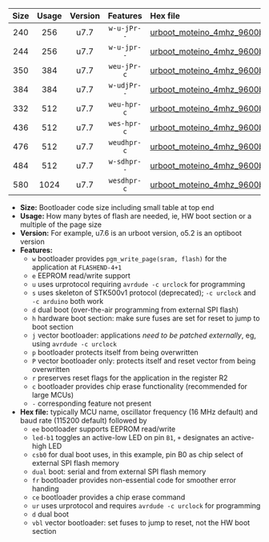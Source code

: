 |Size|Usage|Version|Features|Hex file|
|:-:|:-:|:-:|:-:|:--|
|240|256|u7.7|`w-u-jPr--`|[urboot_moteino_4mhz_9600bps_led+b1_ur_vbl.hex](https://raw.githubusercontent.com/stefanrueger/urboot.hex/main/boards/moteino/fcpu_4mhz/9600_bps/urboot_moteino_4mhz_9600bps_led+b1_ur_vbl.hex)|
|244|256|u7.7|`w-u-jpr--`|[urboot_moteino_4mhz_9600bps_led+b1_fr_ur_vbl.hex](https://raw.githubusercontent.com/stefanrueger/urboot.hex/main/boards/moteino/fcpu_4mhz/9600_bps/urboot_moteino_4mhz_9600bps_led+b1_fr_ur_vbl.hex)|
|350|384|u7.7|`weu-jPr-c`|[urboot_moteino_4mhz_9600bps_ee_led+b1_fr_ce_ur_vbl.hex](https://raw.githubusercontent.com/stefanrueger/urboot.hex/main/boards/moteino/fcpu_4mhz/9600_bps/urboot_moteino_4mhz_9600bps_ee_led+b1_fr_ce_ur_vbl.hex)|
|384|384|u7.7|`w-udjPr--`|[urboot_moteino_4mhz_9600bps_led+b1_csb0_dual_ur_vbl.hex](https://raw.githubusercontent.com/stefanrueger/urboot.hex/main/boards/moteino/fcpu_4mhz/9600_bps/urboot_moteino_4mhz_9600bps_led+b1_csb0_dual_ur_vbl.hex)|
|332|512|u7.7|`weu-hpr-c`|[urboot_moteino_4mhz_9600bps_ee_led+b1_fr_ce_ur.hex](https://raw.githubusercontent.com/stefanrueger/urboot.hex/main/boards/moteino/fcpu_4mhz/9600_bps/urboot_moteino_4mhz_9600bps_ee_led+b1_fr_ce_ur.hex)|
|436|512|u7.7|`wes-hpr-c`|[urboot_moteino_4mhz_9600bps_ee_led+b1_fr_ce.hex](https://raw.githubusercontent.com/stefanrueger/urboot.hex/main/boards/moteino/fcpu_4mhz/9600_bps/urboot_moteino_4mhz_9600bps_ee_led+b1_fr_ce.hex)|
|476|512|u7.7|`weudhpr-c`|[urboot_moteino_4mhz_9600bps_ee_led+b1_csb0_dual_fr_ce_ur.hex](https://raw.githubusercontent.com/stefanrueger/urboot.hex/main/boards/moteino/fcpu_4mhz/9600_bps/urboot_moteino_4mhz_9600bps_ee_led+b1_csb0_dual_fr_ce_ur.hex)|
|484|512|u7.7|`w-sdhpr--`|[urboot_moteino_4mhz_9600bps_led+b1_csb0_dual_fr.hex](https://raw.githubusercontent.com/stefanrueger/urboot.hex/main/boards/moteino/fcpu_4mhz/9600_bps/urboot_moteino_4mhz_9600bps_led+b1_csb0_dual_fr.hex)|
|580|1024|u7.7|`wesdhpr-c`|[urboot_moteino_4mhz_9600bps_ee_led+b1_csb0_dual_fr_ce.hex](https://raw.githubusercontent.com/stefanrueger/urboot.hex/main/boards/moteino/fcpu_4mhz/9600_bps/urboot_moteino_4mhz_9600bps_ee_led+b1_csb0_dual_fr_ce.hex)|

- **Size:** Bootloader code size including small table at top end
- **Usage:** How many bytes of flash are needed, ie, HW boot section or a multiple of the page size
- **Version:** For example, u7.6 is an urboot version, o5.2 is an optiboot version
- **Features:**
  + `w` bootloader provides `pgm_write_page(sram, flash)` for the application at `FLASHEND-4+1`
  + `e` EEPROM read/write support
  + `u` uses urprotocol requiring `avrdude -c urclock` for programming
  + `s` uses skeleton of STK500v1 protocol (deprecated); `-c urclock` and `-c arduino` both work
  + `d` dual boot (over-the-air programming from external SPI flash)
  + `h` hardware boot section: make sure fuses are set for reset to jump to boot section
  + `j` vector bootloader: applications *need to be patched externally*, eg, using `avrdude -c urclock`
  + `p` bootloader protects itself from being overwritten
  + `P` vector bootloader only: protects itself and reset vector from being overwritten
  + `r` preserves reset flags for the application in the register R2
  + `c` bootloader provides chip erase functionality (recommended for large MCUs)
  + `-` corresponding feature not present
- **Hex file:** typically MCU name, oscillator frequency (16 MHz default) and baud rate (115200 default) followed by
  + `ee` bootloader supports EEPROM read/write
  + `led-b1` toggles an active-low LED on pin `B1`, `+` designates an active-high LED
  + `csb0` for dual boot uses, in this example, pin B0 as chip select of external SPI flash memory
  + `dual` boot: serial and from external SPI flash memory
  + `fr` bootloader provides non-essential code for smoother error handing
  + `ce` bootloader provides a chip erase command
  + `ur` uses urprotocol and requires `avrdude -c urclock` for programming
  + `d` dual boot
  + `vbl` vector bootloader: set fuses to jump to reset, not the HW boot section
